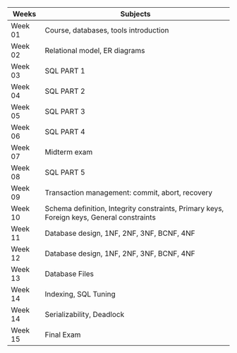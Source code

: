 |  Weeks |  Subjects   |
|----------|--------------------------------------------------------------------------|
| Week 01 |  Course, databases, tools introduction |
| Week 02 |  Relational model, ER diagrams |
| Week 03 |  SQL PART 1 |
| Week 04 |  SQL PART 2 |
| Week 05 |  SQL PART 3 |
| Week 06 |  SQL PART 4 |
| Week 07 |  Midterm exam  |
| Week 08 |  SQL PART 5 |
| Week 09 |  Transaction management: commit, abort, recovery  |
| Week 10 |  Schema definition, Integrity constraints, Primary keys, Foreign keys, General constraints |
| Week 11 |  Database design, 1NF, 2NF, 3NF, BCNF, 4NF |
| Week 12 |  Database design, 1NF, 2NF, 3NF, BCNF, 4NF  |
| Week 13 |  Database Files   |
| Week 14 |  Indexing, SQL Tuning 	|
| Week 14 |  Serializability, Deadlock  |
| Week 15 |  Final Exam  |

